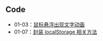 ## Code

- 01-03：[鼠标悬浮出现文字动画](https://github.com/axuebin/2019-daily/tree/master/Code/01-03.html)
- 01-07：[封装 localStorage 相关方法](https://github.com/axuebin/2019-daily/tree/master/Code/01-07.js)
